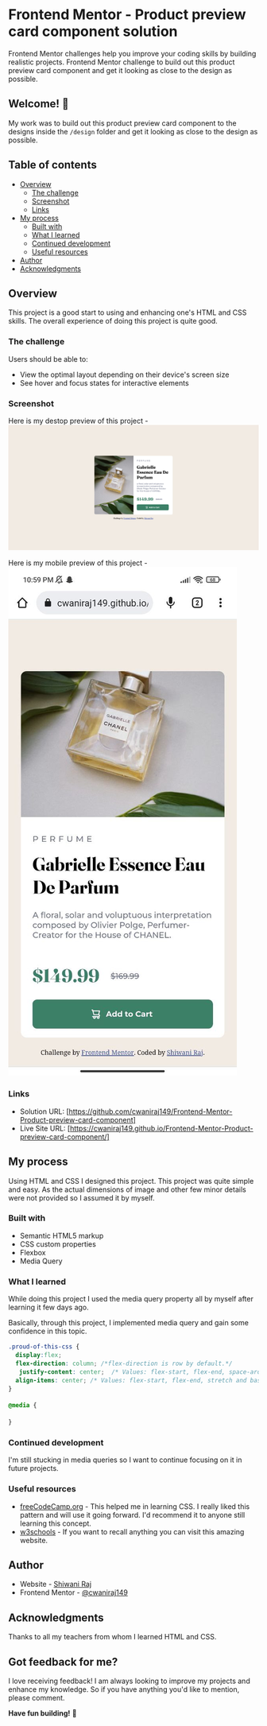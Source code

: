 # Frontend Mentor - Product preview card component solution
Frontend Mentor challenges help you improve your coding skills by building realistic projects. Frontend Mentor challenge to build out this product preview card component and get it looking as close to the design as possible.

## Welcome! 👋
My work was to build out this product preview card component to the designs inside the `/design` folder and get it looking as close to the design as possible. 


## Table of contents

- [Overview](#overview)
  - [The challenge](#the-challenge)
  - [Screenshot](#screenshot)
  - [Links](#links)
- [My process](#my-process)
  - [Built with](#built-with)
  - [What I learned](#what-i-learned)
  - [Continued development](#continued-development)
  - [Useful resources](#useful-resources)
- [Author](#author)
- [Acknowledgments](#acknowledgments)

## Overview
This project is a good start to using and enhancing one's HTML and CSS skills. The overall experience of doing this project is quite good.

### The challenge

Users should be able to:

- View the optimal layout depending on their device's screen size
- See hover and focus states for interactive elements


### Screenshot

Here is my destop preview of this project - 
![Design preview for the QR code component coding challenge](./mydesigns/desktop-preview.png)

Here is my mobile preview of this project - 
![Design preview for the QR code component coding challenge](./mydesigns/mobile-preview.jpg)


### Links

- Solution URL: [https://github.com/cwaniraj149/Frontend-Mentor-Product-preview-card-component]
- Live Site URL: [https://cwaniraj149.github.io/Frontend-Mentor-Product-preview-card-component/]


## My process

Using HTML and CSS I designed this project. This project was quite simple and easy. As the actual dimensions of image and other few minor details were not provided so I assumed it by myself.  
### Built with

- Semantic HTML5 markup
- CSS custom properties
- Flexbox
- Media Query


### What I learned

While doing this project I used the media query property all by myself after learning it few days ago. 

Basically, through this project, I implemented media query and gain some confidence in this topic.

```css
.proud-of-this-css {
  display:flex;
  flex-direction: column; /*flex-direction is row by default.*/
   justify-content: center;  /* Values: flex-start, flex-end, space-around and space-between. */
  align-items: center; /* Values: flex-start, flex-end, stretch and baseline */
}

@media {

}

```


### Continued development

I'm still stucking in media queries so I want to continue focusing on it in future projects.


### Useful resources

- [freeCodeCamp.org](https://www.youtube.com/watch?v=1Rs2ND1ryYc&t=13485s) - This helped me in learning CSS. I really liked this pattern and will use it going forward. I'd recommend it to anyone still learning this concept.
- [w3schools](https://www.w3schools.com/) - If you want to recall anything you can visit this amazing website. 


## Author

- Website - [Shiwani Raj](https://cwaniraj149.github.io/personal-website/)
- Frontend Mentor - [@cwaniraj149](https://www.frontendmentor.io/profile/cwaniraj149)


## Acknowledgments

Thanks to all my teachers from whom I learned HTML and CSS.


## Got feedback for me?

I love receiving feedback! I am always looking to improve my projects and enhance my knowledge. So if you have anything you'd like to mention, please comment.

**Have fun building!** 🚀
